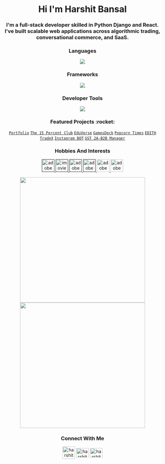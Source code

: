 <h1 align="center">Hi I'm Harshit Bansal</h1>
<h3 align="center">I'm a full-stack developer skilled in Python Django and React. I’ve built scalable web applications across algorithmic trading, conversational commerce, and SaaS.</h3>
<h3 align="center">Languages</h3>
<p align="center">
    <img src="https://skillicons.dev/icons?i=python,cpp,javascript,java,postgres,mysql,mongodb,html,css" />
</p>
<h3 align="center">Frameworks</h3>
<p align="center">
    <img src="https://skillicons.dev/icons?i=django,react,nodejs,nextjs,express,redis,redux" />
</p>
<h3 align="center">Developer Tools</h3>
<p align="center">
    <img src="https://skillicons.dev/icons?i=git,docker,postman,aws,vscode" />
</p>
 
<h3 align="center">Featured Projects :rocket:</h3>
<p align="center">
  <code><a href = "https://www.devharshit.in" target="_blank">Portfolio</a></code>
  <code><a href = "https://the15percentclub.in" target="_blank">The 15 Percent Club</a></code>
  <code><a href = "https://eduverse.devharshit.in" target="_blank">EduVerse</a></code>
  <code><a href = "https://gamesdeck.devharshit.in" target="_blank">GamesDeck</a></code>
  <code><a href = "https://popcorntimes28.pythonanywhere.com" target="_blank">Popcorn Times</a></code>
  <code><a href = "https://github.com/harshitbansall/EDITH" target="_blank">EDITH</a></code>
  <code><a href = "https://github.com/harshitbansall/TradeX" target="_blank">TradeX</a></code>
  <code><a href = "https://github.com/harshitbansall/InstagramBOT" target="_blank">Instagram BOT</a></code>
  <code><a href = "https://github.com/harshitbansall/GST-2A-B2B-Manager" target="_blank">GST 2A-B2B Manager</a></code>
</p>



  
  
<h3 align="center">Hobbies And Interests</h3>
<p align="center"> 
  <a href="" target="_blank"> <img src="https://img.icons8.com/color/48/000000/adobe-premiere-pro--v1.png" alt="adobe photoshop" width="40" height="40"/> </a>
  <a href="" target="_blank"> <img src="https://img.icons8.com/fluency/48/000000/imovie.png" alt="imovie" width="40" height="40"/> </a> 
  <a href="" target="_blank"> <img src="https://img.icons8.com/color/48/000000/adobe-after-effects--v1.png" alt="adobe after effects" width="40" height="40"/> </a> 
  <a href="" target="_blank"> <img src="https://img.icons8.com/color/48/000000/adobe-audition.png" alt="adobe audition" width="40" height="40"/> </a> 
  <a href="https://www.adobe.com/in/products/photoshop.html" target="_blank"> <img src="https://img.icons8.com/color/50/000000/adobe-photoshop.png" alt="adobe photoshop" width="40" height="40"/> </a>
  <a href="https://www.youtube.com/channel/UCQ7SK8xtu-xF9fEDBvpgIkg"> <img src="https://img.icons8.com/color/48/000000/youtube-play.png" alt="adobe after effects" width="40" height="40"/> </a> 
</p>


<div align="center">
<img width="400px" src="https://github-readme-streak-stats.herokuapp.com/?user=harshitbansall&theme=radical"><br>
<img width="400px" src="https://github-readme-stats.vercel.app/api/top-langs/?username=harshitbansall&layout=donut-vertical&theme=radical" />
</div>


<h3 align="center">Connect With Me</h3>
<p align="center">
<a href="https://twitter.com/harshitcodes" target="blank"><img align="center" src="https://img.icons8.com/ios-filled/50/twitterx.png" alt="harshitbansall" height="40" width="40" /></a>
<a href="https://linkedin.com/in/harshitbansall" target="blank"><img align="center" src="https://raw.githubusercontent.com/rahuldkjain/github-profile-readme-generator/master/src/images/icons/Social/linked-in-alt.svg" alt="harshitbansall" height="30" width="40" /></a>
<a href="https://instagram.com/harshitbansall" target="blank"><img align="center" src="https://raw.githubusercontent.com/rahuldkjain/github-profile-readme-generator/master/src/images/icons/Social/instagram.svg" alt="harshitbansall" height="30" width="40" /></a>
</p>


